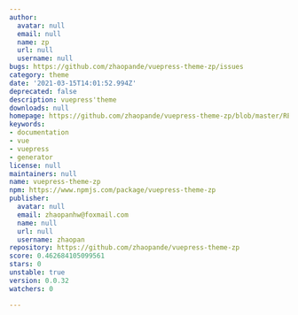 ```yaml
---
author:
  avatar: null
  email: null
  name: zp
  url: null
  username: null
bugs: https://github.com/zhaopande/vuepress-theme-zp/issues
category: theme
date: '2021-03-15T14:01:52.994Z'
deprecated: false
description: vuepress'theme
downloads: null
homepage: https://github.com/zhaopande/vuepress-theme-zp/blob/master/README.md
keywords:
- documentation
- vue
- vuepress
- generator
license: null
maintainers: null
name: vuepress-theme-zp
npm: https://www.npmjs.com/package/vuepress-theme-zp
publisher:
  avatar: null
  email: zhaopanhw@foxmail.com
  name: null
  url: null
  username: zhaopan
repository: https://github.com/zhaopande/vuepress-theme-zp
score: 0.462684105099561
stars: 0
unstable: true
version: 0.0.32
watchers: 0

---
```



